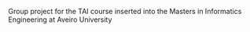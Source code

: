 Group project for the TAI course inserted into the Masters in Informatics Engineering at Aveiro University 